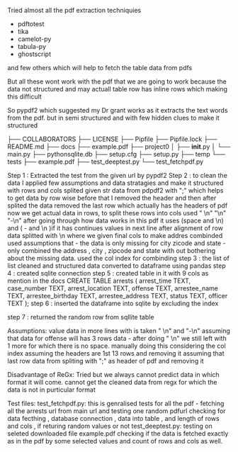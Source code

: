 Tried almost all the pdf extraction techniquies 

- pdftotest
- tika
- camelot-py
- tabula-py
- ghostscript

and few others which will help to fetch the table data from pdfs 

But all these wont work with the pdf that we are going to work because the 
data not structured and may actuall table row has inline rows which making this difficult

So pypdf2 which suggested my Dr grant works as it extracts the text words from the pdf. but in semi structured and with few hidden clues to make it structured

├── COLLABORATORS
├── LICENSE
├── Pipfile
├── Pipfile.lock
├── README.md
├── docs
├── example.pdf
├── project0
│   ├── __init__.py
│   └── main.py
├── pythonsqlite.db
├── setup.cfg
├── setup.py
├── temp
└── tests
    ├── example.pdf
    ├── test_deeptest.py
    └── test_fetchpdf.py

Step 1 : Extracted the test from the given url by pypdf2
Step 2 : to clean the data I applied few assumptions and data stratagies and make it structured with rows and cols 
         splited given str data from pdpdf2 with ";" which helps to get data by row wise 
         before that I removed the header and then after splited the data removed the last row which actually has the headers of pdf
         now we get actual data in rows,
         to split these rows into cols used " \n" "\n" "-\n" after going through how data works in this pdf 
         it uses (space and \n) and ( - and \n )if it has continues values in next line
         after alignment of row data splitted with \n where we given final cols 
         to make addres combinded used assumptions that - the data is only missing for city zicode and state - only combined the address , city , zipcode and state with out bothering about the missing data. used the col index for combinding
step 3 : the list of list cleaned and structured data converted to dataframe using pandas
step 4 : created sqlite connection
step 5 : created table in it with 9 cols as mention in the docs
        CREATE TABLE arrests (
    arrest_time TEXT,
    case_number TEXT,
    arrest_location TEXT,
    offense TEXT,
    arrestee_name TEXT,
    arrestee_birthday TEXT,
    arrestee_address TEXT,
    status TEXT,
    officer TEXT
);
step 6 : inserted the dataframe into sqlite by excluding the index 

step 7 : returned the random row from sqllite table

Assumptions:
value data in more lines with is taken " \n" and "-\n"
assuming that data for offense will has 3 rows data - after doing " \n" we still left with 1 more for which there is no space. manually doing this considering the col index
assuming the headers are 1st 13 rows and removing it
assuming that last row data from spliting with ";" as header of pdf and removing it 

Disadvantage of ReGx:
Tried but we always cannot predict data in which format it will come. cannot get the cleaned data from regx for which the data is not in purticular format 

Test files:
    test_fetchpdf.py:
    this is genralised tests for all the pdf - fetching all the arrests url from main url and testing one random pdfurl
    checking for data fecthing , database connection , data into table , and length of rows and cols , if returing random values or not 
    test_deeptest.py:
    testing on seleted downloaded file example.pdf 
    checking if the data is fetched exactly as in the pdf by some selected values
    and count of rows and cols as well.



